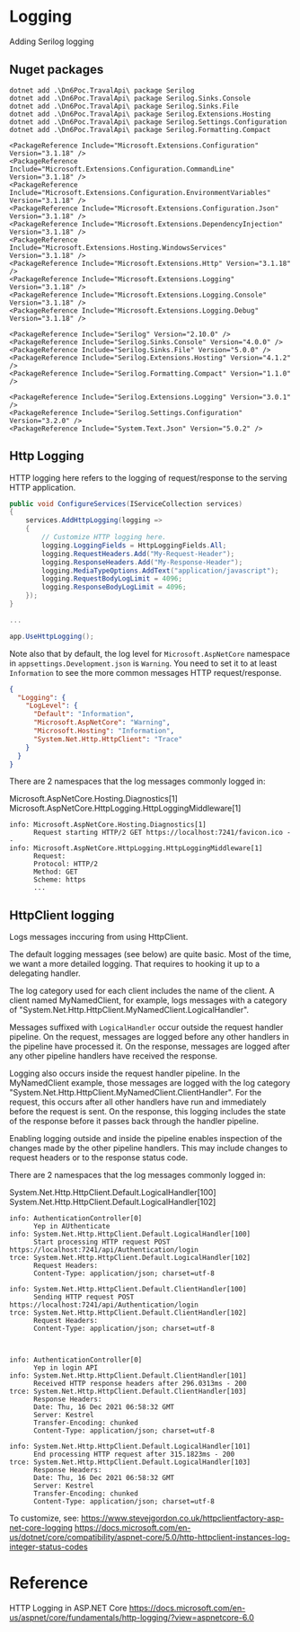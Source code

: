 # Logging

Adding Serilog logging

## Nuget packages

```
dotnet add .\Dn6Poc.TravalApi\ package Serilog
dotnet add .\Dn6Poc.TravalApi\ package Serilog.Sinks.Console
dotnet add .\Dn6Poc.TravalApi\ package Serilog.Sinks.File
dotnet add .\Dn6Poc.TravalApi\ package Serilog.Extensions.Hosting
dotnet add .\Dn6Poc.TravalApi\ package Serilog.Settings.Configuration
dotnet add .\Dn6Poc.TravalApi\ package Serilog.Formatting.Compact
```

```xml:reference only (From Rabbit project)
<PackageReference Include="Microsoft.Extensions.Configuration" Version="3.1.18" />
<PackageReference Include="Microsoft.Extensions.Configuration.CommandLine" Version="3.1.18" />
<PackageReference Include="Microsoft.Extensions.Configuration.EnvironmentVariables" Version="3.1.18" />
<PackageReference Include="Microsoft.Extensions.Configuration.Json" Version="3.1.18" />
<PackageReference Include="Microsoft.Extensions.DependencyInjection" Version="3.1.18" />
<PackageReference Include="Microsoft.Extensions.Hosting.WindowsServices" Version="3.1.18" />
<PackageReference Include="Microsoft.Extensions.Http" Version="3.1.18" />
<PackageReference Include="Microsoft.Extensions.Logging" Version="3.1.18" />
<PackageReference Include="Microsoft.Extensions.Logging.Console" Version="3.1.18" />
<PackageReference Include="Microsoft.Extensions.Logging.Debug" Version="3.1.18" />

<PackageReference Include="Serilog" Version="2.10.0" />
<PackageReference Include="Serilog.Sinks.Console" Version="4.0.0" />
<PackageReference Include="Serilog.Sinks.File" Version="5.0.0" />
<PackageReference Include="Serilog.Extensions.Hosting" Version="4.1.2" />
<PackageReference Include="Serilog.Formatting.Compact" Version="1.1.0" />

<PackageReference Include="Serilog.Extensions.Logging" Version="3.0.1" />
<PackageReference Include="Serilog.Settings.Configuration" Version="3.2.0" />
<PackageReference Include="System.Text.Json" Version="5.0.2" />
```


## Http Logging

HTTP logging here refers to the logging of request/response to the serving HTTP application.

```cs
public void ConfigureServices(IServiceCollection services)
{
    services.AddHttpLogging(logging =>
    {
        // Customize HTTP logging here.
        logging.LoggingFields = HttpLoggingFields.All;
        logging.RequestHeaders.Add("My-Request-Header");
        logging.ResponseHeaders.Add("My-Response-Header");
        logging.MediaTypeOptions.AddText("application/javascript");
        logging.RequestBodyLogLimit = 4096;
        logging.ResponseBodyLogLimit = 4096;
    });
}

...

app.UseHttpLogging();
```

Note also that by default, the log level for `Microsoft.AspNetCore` namespace in `appsettings.Development.json` is `Warning`.
You need to set it to at least `Information` to see the more common messages HTTP request/response.

```json
{
  "Logging": {
    "LogLevel": {
      "Default": "Information",
      "Microsoft.AspNetCore": "Warning",
      "Microsoft.Hosting": "Information",
      "System.Net.Http.HttpClient": "Trace"
    }
  }
}

```




There are 2 namespaces that the log messages commonly logged in: 

Microsoft.AspNetCore.Hosting.Diagnostics[1]
Microsoft.AspNetCore.HttpLogging.HttpLoggingMiddleware[1]

```log:example
info: Microsoft.AspNetCore.Hosting.Diagnostics[1]
      Request starting HTTP/2 GET https://localhost:7241/favicon.ico - -
info: Microsoft.AspNetCore.HttpLogging.HttpLoggingMiddleware[1]
      Request:
      Protocol: HTTP/2
      Method: GET
      Scheme: https
      ...
```




## HttpClient logging

Logs messages inccuring from using HttpClient.

The default logging messages (see below) are quite basic.
Most of the time, we want a more detailed logging.
That requires to hooking it up to a delegating handler.



The log category used for each client includes the name of the client. 
A client named MyNamedClient, for example, logs messages with a category of "System.Net.Http.HttpClient.MyNamedClient.LogicalHandler".

Messages suffixed with `LogicalHandler` occur outside the request handler pipeline. 
On the request, messages are logged before any other handlers in the pipeline have processed it.
On the response, messages are logged after any other pipeline handlers have received the response.

Logging also occurs inside the request handler pipeline. 
In the MyNamedClient example, those messages are logged with the log category "System.Net.Http.HttpClient.MyNamedClient.ClientHandler". 
For the request, this occurs after all other handlers have run and immediately before the request is sent. 
On the response, this logging includes the state of the response before it passes back through the handler pipeline.

Enabling logging outside and inside the pipeline enables inspection of the changes made by the other pipeline handlers. 
This may include changes to request headers or to the response status code.


There are 2 namespaces that the log messages commonly logged in: 

System.Net.Http.HttpClient.Default.LogicalHandler[100]
System.Net.Http.HttpClient.Default.LogicalHandler[102]


```log:Example
info: AuthenticationController[0]
      Yep in AUthenticate
info: System.Net.Http.HttpClient.Default.LogicalHandler[100]
      Start processing HTTP request POST https://localhost:7241/api/Authentication/login
trce: System.Net.Http.HttpClient.Default.LogicalHandler[102]
      Request Headers:
      Content-Type: application/json; charset=utf-8

info: System.Net.Http.HttpClient.Default.ClientHandler[100]
      Sending HTTP request POST https://localhost:7241/api/Authentication/login
trce: System.Net.Http.HttpClient.Default.ClientHandler[102]
      Request Headers:
      Content-Type: application/json; charset=utf-8



info: AuthenticationController[0]
      Yep in login API
info: System.Net.Http.HttpClient.Default.ClientHandler[101]
      Received HTTP response headers after 296.0313ms - 200
trce: System.Net.Http.HttpClient.Default.ClientHandler[103]
      Response Headers:
      Date: Thu, 16 Dec 2021 06:58:32 GMT
      Server: Kestrel
      Transfer-Encoding: chunked
      Content-Type: application/json; charset=utf-8

info: System.Net.Http.HttpClient.Default.LogicalHandler[101]
      End processing HTTP request after 315.1823ms - 200
trce: System.Net.Http.HttpClient.Default.LogicalHandler[103]
      Response Headers:
      Date: Thu, 16 Dec 2021 06:58:32 GMT
      Server: Kestrel
      Transfer-Encoding: chunked
      Content-Type: application/json; charset=utf-8
```



To customize, see:
https://www.stevejgordon.co.uk/httpclientfactory-asp-net-core-logging
https://docs.microsoft.com/en-us/dotnet/core/compatibility/aspnet-core/5.0/http-httpclient-instances-log-integer-status-codes

# Reference

HTTP Logging in ASP.NET Core
https://docs.microsoft.com/en-us/aspnet/core/fundamentals/http-logging/?view=aspnetcore-6.0
